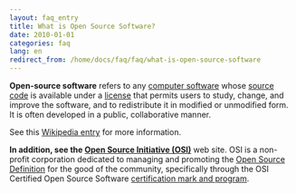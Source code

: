 ```yaml
---
layout: faq_entry
title: What is Open Source Software?
date: 2010-01-01
categories: faq
lang: en
redirect_from: /home/docs/faq/faq/what-is-open-source-software
---
```

**Open-source software** refers to any [computer software](http://en.wikipedia.org/wiki/Computer_software "Computer software") whose [source code](http://en.wikipedia.org/wiki/Source_code "Source code") is available under a [license](http://en.wikipedia.org/wiki/License "License") that permits users to study, change, and improve the software, and to redistribute it in modified or unmodified form. It is often developed in a public, collaborative manner.

See this [Wikipedia entry](http://en.wikipedia.org/wiki/Open_source_software) for more information. 

**In addition, see the [Open Source Initiative (OSI)](http://www.opensource.org/)** web site.  OSI is a non-profit corporation dedicated to managing and promoting the [Open Source Definition](http://www.opensource.org/docs/definition.php) for the good of the community, specifically through the OSI Certified Open Source Software [certification mark and program](http://www.opensource.org/docs/certification_mark.php).
